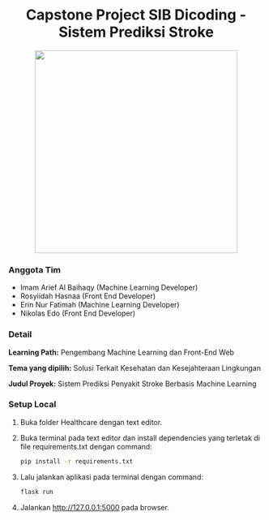 <h1 align="center">Capstone Project SIB Dicoding - Sistem Prediksi Stroke</h1>
<p align="center"> 
   <img src="https://github.com/Arief-netizen/Portofolio-Proyek-DataScience-ML-AI/assets/56224972/8667243a-0651-4a81-a561-3a902c95c602" height="400">
</p>

### Anggota Tim
- Imam Arief Al Baihaqy (Machine Learning Developer)
- Rosyiidah Hasnaa (Front End Developer)
- Erin Nur Fatimah (Machine Learning Developer)
- Nikolas Edo (Front End Developer)

### Detail
**Learning Path:** Pengembang Machine Learning dan Front-End Web

**Tema yang dipilih:** Solusi Terkait Kesehatan dan Kesejahteraan Lingkungan

**Judul Proyek:** Sistem Prediksi Penyakit Stroke Berbasis Machine Learning

### Setup Local

1. Buka folder Healthcare dengan text editor.

2. Buka terminal pada text editor dan install dependencies yang terletak di file requirements.txt dengan command:
    ```bash
    pip install -r requirements.txt
    ```

3. Lalu jalankan aplikasi pada terminal dengan command:
    ```bash
    flask run
    ```

4. Jalankan http://127.0.0.1:5000 pada browser.
